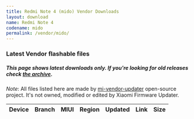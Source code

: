 ```yaml
---
title: Redmi Note 4 (mido) Vendor Downloads
layout: download
name: Redmi Note 4
codename: mido
permalink: /vendor/mido/
---
```


### Latest Vendor flashable files
##### This page shows latest downloads only. If you're looking for old releases check [the archive](/archive/vendor/mido/).

*Note*: All files listed here are made by [mi-vendor-updater](https://github.com/TryHardDood/mi-vendor-updater) open-source project. It's not owned, modified or edited by Xiaomi Firmware Updater.

<div class="table-responsive-md" id="table-wrapper">
    <table id="vendor" class="compact table table-striped table-hover table-sm">
        <thead class="thead-dark">
            <tr>
                <th>Device</th>
                <th>Branch</th>
                <th>MIUI</th>
                <th>Region</th>
                <th>Updated</th>
                <th>Link</th>
                <th>Size</th>
            </tr>
        </thead>
        <script>loadVendorDownloads('mido', 'latest')</script>
    </table>
</div>
